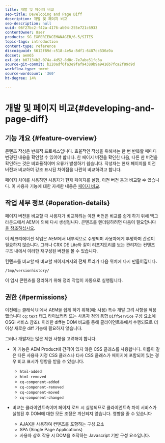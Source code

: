 ```yaml
---
title: 개발 및 페이지 비교
seo-title: Developing and Page Diff
description: 개발 및 페이지 비교
seo-description: null
uuid: 06f27bc2-f42a-4176-ab94-255e721c6933
contentOwner: User
products: SG_EXPERIENCEMANAGER/6.5/SITES
topic-tags: introduction
content-type: reference
discoiquuid: 6612f89d-c518-4e5a-8df1-6487cc330a9a
docset: aem65
exl-id: b07134b2-074a-4d52-8d0c-7e7abe51fc3a
source-git-commit: b220adf6fa3e9faf94389b9a9416b7fca2f89d9d
workflow-type: tm+mt
source-wordcount: '360'
ht-degree: 14%

---
```


# 개발 및 페이지 비교{#developing-and-page-diff}

## 기능 개요 {#feature-overview}

콘텐츠 작성은 반복적 프로세스입니다. 효율적인 작성을 위해서는 한 번 반복할 때마다 변경된 내용을 확인할 수 있어야 합니다. 한 페이지 버전을 확인한 다음, 다른 한 버전을 확인하는 것은 비효율적이며 오류가 발생하기 쉽습니다. 작성자는 현재 페이지를 이전 버전과 비교하여 강조 표시된 차이점을 나란히 비교하려고 합니다.

페이지 차이를 사용하면 사용자가 현재 페이지를 실행, 이전 버전 등과 비교할 수 있습니다. 이 사용자 기능에 대한 자세한 내용은 [페이지 비교](/help/sites-authoring/page-diff.md).

## 작업 세부 정보 {#operation-details}

페이지 버전을 비교할 때 사용자가 비교하려는 이전 버전은 비교를 쉽게 하기 위해 백그라운드에서 AEM에 의해 다시 생성됩니다. 콘텐츠를 렌더링하려면 다음이 필요합니다 [을 참조하십시오](/help/sites-developing/pagediff.md#operation-details).

이 레크리에이션 작업은 AEM에서 내부적으로 수행되며 사용자에게 투명하며 간섭이 필요하지 않습니다. 그러나 CRX DE Lite와 같이 리포지토리를 보는 관리자는 컨텐츠 구조 내에서 이러한 재구성된 버전을 볼 수 있습니다.

컨텐츠를 비교할 때 비교할 페이지까지의 전체 트리가 다음 위치에 다시 만들어집니다.

`/tmp/versionhistory/`

이 임시 콘텐츠를 정리하기 위해 정리 작업이 자동으로 실행됩니다.

## 권한 {#permissions}

이전에는 클래식 UI에서 AEM을 쉽게 하기 위해(예: 사용) 특수 개발 고려 사항을 적용했습니다 `cq:text` 태그 라이브러리 또는 사용자 정의 통합 `DiffService` 구성 요소에 OSGi 서비스 참조). 이러한 diff는 DOM 비교를 통해 클라이언트측에서 수행되므로 더 이상 새로운 diff 기능에 필요하지 않습니다.

그러나 개발자는 많은 제한 사항을 고려해야 합니다.

* 이 기능은 AEM Product에 간격이 있지 않은 CSS 클래스를 사용합니다. 이름이 같은 다른 사용자 지정 CSS 클래스나 타사 CSS 클래스가 페이지에 포함되어 있는 경우 비교 표시가 영향을 받을 수 있습니다.

   * `html-added`
   * `html-removed`
   * `cq-component-added`
   * `cq-component-removed`
   * `cq-component-moved`
   * `cq-component-changed`

* 비교는 클라이언트측이며 페이지 로드 시 실행되므로 클라이언트측 차이 서비스가 실행된 후 DOM에 대한 모든 조정은 계산되지 않습니다. 영향을 줄 수 있습니다

   * AJAX을 사용하여 컨텐츠를 포함하는 구성 요소
   * SPA (Single Page Applications)
   * 사용자 상호 작용 시 DOM을 조작하는 Javascript 기반 구성 요소입니다.

